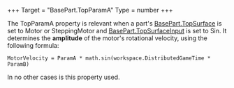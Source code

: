 +++
Target = "BasePart.TopParamA"
Type = number
+++

The TopParamA property is relevant when a part's [BasePart.TopSurface](https://developer.roblox.com/api-reference/property/BasePart/TopSurface) is set to Motor or SteppingMotor and [BasePart.TopSurfaceInput](https://developer.roblox.com/api-reference/property/BasePart/TopSurfaceInput) is set to Sin. It determines the **amplitude** of the motor's rotational velocity, using the following formula:`MotorVelocity = ParamA * math.sin(workspace.DistributedGameTime * ParamB)`In no other cases is this property used.